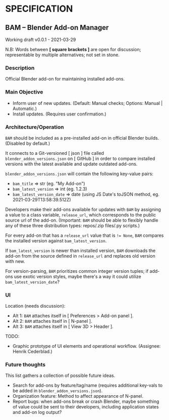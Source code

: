 # **SPECIFICATION**


## **BAM** – **B**lender **A**dd-on **M**anager

Working draft v0.0.1 - 2021-03-29

N.B: Words between **[ square brackets ]** are open for discussion; representable by multiple alternatives; not set in stone.

### Description

Official Blender add-on for maintaining installed add-ons.


### Main Objective

- Inform user of new updates. (Default: Manual checks; Options: Manual | Automatic.)
- Install updates. (Requires user confirmation.)


### Architecture/Operation

`BAM` should be included as a pre-installed add-on in official Blender builds. (Disabled by default.)

It connects to a Git-versioned [ json ] file called `blender_addon_versions.json` on [ GitHub ] in order to compare installed versions with the latest available and update outdated add-ons.

`blender_addon_versions.json` will contain the following key-value pairs:
- `bam_title`                               => str (eg. "My Add-on")
- `bam_latest_version`             => int (eg. 1.2.3)
- `bam_latest_version_date`   => date (using JS Date's toJSON method, eg. 2021-03-29T13:58:39.512Z)

Developers make their add-ons available for updates with `BAM` by assigning a value to a class variable, `release_url`, which corresponds to the public source url of the add-on. (Important: `BAM` should be able to flexibly handle any of these three distribution types: repos/.zip files/.py scripts.)

For every add-on that has a `release_url` value that is `!= None`, `BAM` compares the installed version against `bam_latest_version`.

If `bam_latest_version` is newer than installed version, `BAM` downloads the add-on from the source defined in `release_url` and replaces old version with new.

For version-parsing, `BAM` prioritizes common integer version tuples; if add-ons use exotic version styles, maybe there's a way it could utilize `bam_latest_version_date`?

### UI

Location (needs discussion):

- Alt 1: `BAM` attaches itself in [ Preferences > Add-on panel ].
- Alt 2: `BAM` attaches itself in [ N-panel ].
- Alt 3: `BAM` attaches itself in [ View 3D > Header ].

TODO:
- Graphic prototype of UI elements and operational workflow. (Assignee: Henrik Cederblad.)

### Future thoughts

This list gathers a collection of possible future ideas.

- Search for add-ons by feature/tag/name (requires additional key-vals to be added in `blender_addon_versions.json`).
- Organization feature: Method to affect appearance of N-panel.
- Report bugs: when add-ons break or crash Blender, maybe something of value could be sent to their developers, including application states and add-on log output?